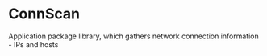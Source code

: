 # ConnScan
Application package library, which gathers network connection information - IPs and hosts
